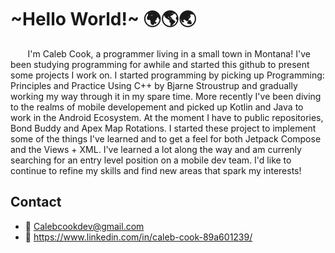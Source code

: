 
 # \~Hello World!\~ 🌍🌎🌏
 <P>
  &nbsp;&nbsp;&nbsp;&nbsp;&nbsp;&nbsp; I'm Caleb Cook, a programmer living in a small town in Montana!
  I've been studying programming for awhile and started this github to present 
  some projects I work on. I started programming by picking up
  Programming: Principles and Practice Using C++ by Bjarne Stroustrup and gradually working my way
  through it in my spare time. More recently I've been diving to the realms of mobile developement and picked up
  Kotlin and Java to work in the Android Ecosystem. At the moment I have to public repositories, Bond Buddy and
  Apex Map Rotations. I started these project to implement some of the things I've learned and to get a feel
  for both Jetpack Compose and the Views + XML. I've learned a lot along the way and am currenly searching for
  an entry level position on a mobile dev team. I'd like to continue to refine my skills and find new areas that spark my interests!
  </P>
  
  ##  Contact 
  - 📧 Calebcookdev@gmail.com
  - 🔗 https://www.linkedin.com/in/caleb-cook-89a601239/

<!---
Cookie915/Cookie915 is a ✨ special ✨ repository because its `README.md` (this file) appears on your GitHub profile.
You can click the Preview link to take a look at your changes.
--->
